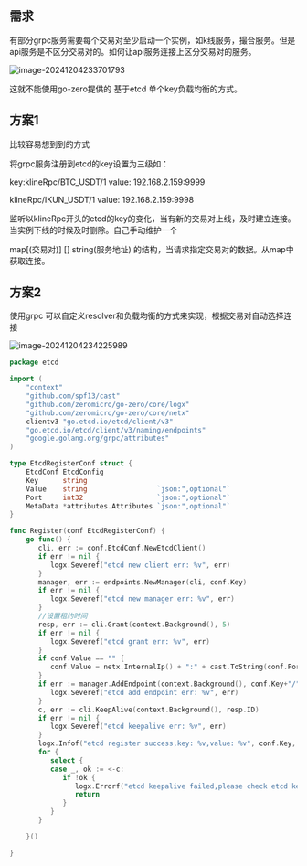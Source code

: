## 需求

有部分grpc服务需要每个交易对至少启动一个实例，如k线服务，撮合服务。但是api服务是不区分交易对的。如何让api服务连接上区分交易对的服务。



![image-20241204233701793](C:\Users\dengyongcai\AppData\Roaming\Typora\typora-user-images\image-20241204233701793.png)

这就不能使用go-zero提供的 基于etcd 单个key负载均衡的方式。

## 方案1

比较容易想到到的方式

将grpc服务注册到etcd的key设置为三级如：

key:klineRpc/BTC_USDT/1 value: 192.168.2.159:9999

klineRpc/IKUN_USDT/1 value: 192.168.2.159:9998

监听以klineRpc开头的etcd的key的变化，当有新的交易对上线，及时建立连接。当实例下线的时候及时删除。自己手动维护一个

map[(交易对)] [] string(服务地址) 的结构，当请求指定交易对的数据。从map中获取连接。



## 方案2

使用grpc 可以自定义resolver和负载均衡的方式来实现，根据交易对自动选择连接

![image-20241204234225989](C:\Users\dengyongcai\AppData\Roaming\Typora\typora-user-images\image-20241204234225989.png)

```go
package etcd

import (
    "context"
    "github.com/spf13/cast"
    "github.com/zeromicro/go-zero/core/logx"
    "github.com/zeromicro/go-zero/core/netx"
    clientv3 "go.etcd.io/etcd/client/v3"
    "go.etcd.io/etcd/client/v3/naming/endpoints"
    "google.golang.org/grpc/attributes"
)

type EtcdRegisterConf struct {
    EtcdConf EtcdConfig
    Key      string
    Value    string                 `json:",optional"`
    Port     int32                  `json:",optional"`
    MetaData *attributes.Attributes `json:",optional"`
}

func Register(conf EtcdRegisterConf) {
    go func() {
       cli, err := conf.EtcdConf.NewEtcdClient()
       if err != nil {
          logx.Severef("etcd new client err: %v", err)
       }
       manager, err := endpoints.NewManager(cli, conf.Key)
       if err != nil {
          logx.Severef("etcd new manager err: %v", err)
       }
       //设置租约时间
       resp, err := cli.Grant(context.Background(), 5)
       if err != nil {
          logx.Severef("etcd grant err: %v", err)
       }
       if conf.Value == "" {
          conf.Value = netx.InternalIp() + ":" + cast.ToString(conf.Port)
       }
       if err := manager.AddEndpoint(context.Background(), conf.Key+"/"+cast.ToString(int64(resp.ID)), endpoints.Endpoint{Addr: conf.Value, Metadata: conf.MetaData}, clientv3.WithLease(resp.ID)); err != nil {
          logx.Severef("etcd add endpoint err: %v", err)
       }
       c, err := cli.KeepAlive(context.Background(), resp.ID)
       if err != nil {
          logx.Severef("etcd keepalive err: %v", err)
       }
       logx.Infof("etcd register success,key: %v,value: %v", conf.Key, conf.Value)
       for {
          select {
          case _, ok := <-c:
             if !ok {
                logx.Errorf("etcd keepalive failed,please check etcd key %v existed", conf.Key)
                return
             }
          }
       }

    }()

}
```